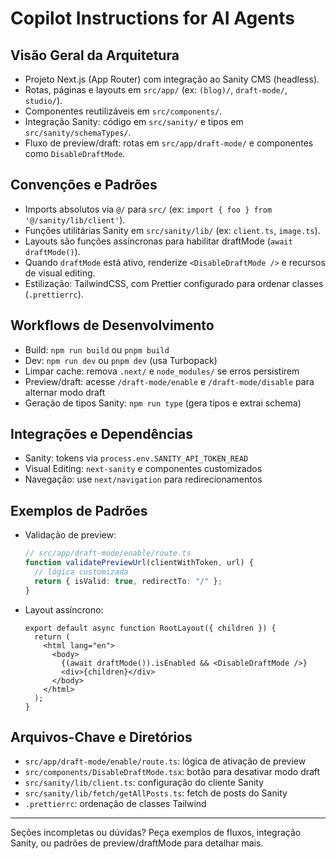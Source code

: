 # Copilot Instructions for AI Agents

## Visão Geral da Arquitetura

- Projeto Next.js (App Router) com integração ao Sanity CMS (headless).
- Rotas, páginas e layouts em `src/app/` (ex: `(blog)/`, `draft-mode/`, `studio/`).
- Componentes reutilizáveis em `src/components/`.
- Integração Sanity: código em `src/sanity/` e tipos em `src/sanity/schemaTypes/`.
- Fluxo de preview/draft: rotas em `src/app/draft-mode/` e componentes como `DisableDraftMode`.

## Convenções e Padrões

- Imports absolutos via `@/` para `src/` (ex: `import { foo } from '@/sanity/lib/client'`).
- Funções utilitárias Sanity em `src/sanity/lib/` (ex: `client.ts`, `image.ts`).
- Layouts são funções assíncronas para habilitar draftMode (`await draftMode()`).
- Quando `draftMode` está ativo, renderize `<DisableDraftMode />` e recursos de visual editing.
- Estilização: TailwindCSS, com Prettier configurado para ordenar classes (`.prettierrc`).

## Workflows de Desenvolvimento

- Build: `npm run build` ou `pnpm build`
- Dev: `npm run dev` ou `pnpm dev` (usa Turbopack)
- Limpar cache: remova `.next/` e `node_modules/` se erros persistirem
- Preview/draft: acesse `/draft-mode/enable` e `/draft-mode/disable` para alternar modo draft
- Geração de tipos Sanity: `npm run type` (gera tipos e extrai schema)

## Integrações e Dependências

- Sanity: tokens via `process.env.SANITY_API_TOKEN_READ`
- Visual Editing: `next-sanity` e componentes customizados
- Navegação: use `next/navigation` para redirecionamentos

## Exemplos de Padrões

- Validação de preview:
  ```ts
  // src/app/draft-mode/enable/route.ts
  function validatePreviewUrl(clientWithToken, url) {
    // lógica customizada
    return { isValid: true, redirectTo: "/" };
  }
  ```
- Layout assíncrono:
  ```tsx
  export default async function RootLayout({ children }) {
    return (
      <html lang="en">
        <body>
          {(await draftMode()).isEnabled && <DisableDraftMode />}
          <div>{children}</div>
        </body>
      </html>
    );
  }
  ```

## Arquivos-Chave e Diretórios

- `src/app/draft-mode/enable/route.ts`: lógica de ativação de preview
- `src/components/DisableDraftMode.tsx`: botão para desativar modo draft
- `src/sanity/lib/client.ts`: configuração do cliente Sanity
- `src/sanity/lib/fetch/getAllPosts.ts`: fetch de posts do Sanity
- `.prettierrc`: ordenação de classes Tailwind

---

Seções incompletas ou dúvidas? Peça exemplos de fluxos, integração Sanity, ou padrões de preview/draftMode para detalhar mais.
